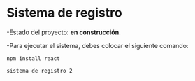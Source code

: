 <h1> Sistema de registro</h1/>

-Estado del proyecto: **en construcción**.

-Para ejecutar el sistema, debes colocar el siguiente comando:

````npm install react````  

    sistema de registro 2
